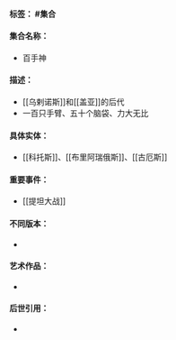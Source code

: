 #### 标签： #集合
#### 集合名称：
- 百手神
#### 描述：
- [[乌剌诺斯]]和[[盖亚]]的后代
- 一百只手臂、五十个脑袋、力大无比
#### 具体实体：
- [[科托斯]]、[[布里阿瑞俄斯]]、[[古厄斯]]
#### 重要事件：
- [[提坦大战]]
#### 不同版本：
- 
#### 艺术作品：
- 
#### 后世引用：
- 